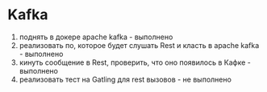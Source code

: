 # Kafka

1) поднять в докере apache kafka - выполнено
2) реализовать по, которое будет слушать Rest и класть в apache kafka - выполнено
3) кинуть сообщение в Rest, проверить, что оно появилось в Кафке - выполнено
4) реализовать тест на Gatling для rest вызовов - не выполнено